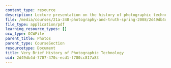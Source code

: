 ```yaml
---
content_type: resource
description: Lecture presentation on the history of photographic technology.
file: /media/courses/21a-348-photography-and-truth-spring-2008/2d49db4d7707470cecd1f780cc817a83_MIT21A_348S08_evolution.pdf
file_type: application/pdf
learning_resource_types: []
ocw_type: OCWFile
parent_title: Photos
parent_type: CourseSection
resourcetype: Document
title: Very Brief History of Photographic Technology
uid: 2d49db4d-7707-470c-ecd1-f780cc817a83
---
```

